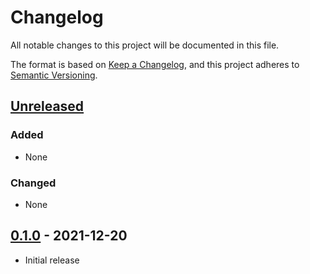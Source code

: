 # Changelog

All notable changes to this project will be documented in this file.

The format is based on [Keep a Changelog](https://keepachangelog.com/en/1.0.0/),
and this project adheres to [Semantic Versioning](https://semver.org/spec/v2.0.0.html).

## [Unreleased]

### Added

- None

### Changed

- None

## [0.1.0] - 2021-12-20

- Initial release

[Unreleased]: https://github.com/rp-rs/rp-hal/compare/kb2040-v0.1.0...HEAD
[0.1.0]: https://github.com/rp-rs/rp-hal/releases/tag/kb2040-v0.1.0
